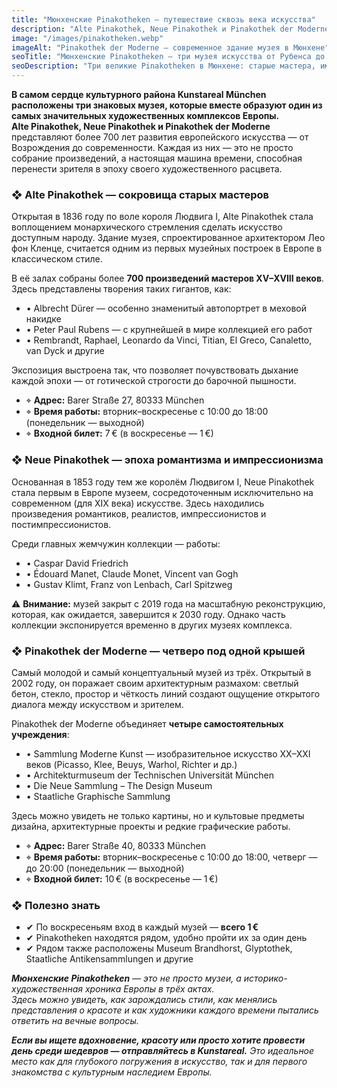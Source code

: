 ```yaml
---
title: "Мюнхенские Pinakotheken — путешествие сквозь века искусства"
description: "Alte Pinakothek, Neue Pinakothek и Pinakothek der Moderne — три уникальных музея, охватывающих 700 лет европейского искусства в самом центре Мюнхена."
image: "/images/pinakotheken.webp"
imageAlt: "Pinakothek der Moderne — современное здание музея в Мюнхене"
seoTitle: "Мюнхенские Pinakotheken — три музея искусства от Рубенса до Пикассо"
seoDescription: "Три великие Pinakotheken в Мюнхене: старые мастера, импрессионизм, современное искусство и дизайн — в одном квартале Kunstareal. Советы, часы работы, билеты."
---
```


**В самом сердце культурного района Kunstareal München расположены три знаковых музея, которые вместе образуют один из самых значительных художественных комплексов Европы.**  
**Alte Pinakothek, Neue Pinakothek и Pinakothek der Moderne** представляют более 700 лет развития европейского искусства — от Возрождения до современности. Каждая из них — это не просто собрание произведений, а настоящая машина времени, способная перенести зрителя в эпоху своего художественного расцвета.

### ❖ Alte Pinakothek — сокровища старых мастеров

Открытая в 1836 году по воле короля Людвига I, Alte Pinakothek стала воплощением монархического стремления сделать искусство доступным народу. Здание музея, спроектированное архитектором Лео фон Кленце, считается одним из первых музейных построек в Европе в классическом стиле.

В её залах собраны более **700 произведений мастеров XV–XVIII веков**. Здесь представлены творения таких гигантов, как:

- • Albrecht Dürer — особенно знаменитый автопортрет в меховой накидке  
- • Peter Paul Rubens — с крупнейшей в мире коллекцией его работ  
- • Rembrandt, Raphael, Leonardo da Vinci, Titian, El Greco, Canaletto, van Dyck и другие  

Экспозиция выстроена так, что позволяет почувствовать дыхание каждой эпохи — от готической строгости до барочной пышности.

- ⌖ **Адрес:** Barer Straße 27, 80333 München  
- ⌖ **Время работы:** вторник–воскресенье с 10:00 до 18:00 (понедельник — выходной)  
- ⌖ **Входной билет:** 7 € (в воскресенье — 1 €)

### ❖ Neue Pinakothek — эпоха романтизма и импрессионизма

Основанная в 1853 году тем же королём Людвигом I, Neue Pinakothek стала первым в Европе музеем, сосредоточенным исключительно на современном (для XIX века) искусстве. Здесь находились произведения романтиков, реалистов, импрессионистов и постимпрессионистов.

Среди главных жемчужин коллекции — работы:

- • Caspar David Friedrich  
- • Édouard Manet, Claude Monet, Vincent van Gogh  
- • Gustav Klimt, Franz von Lenbach, Carl Spitzweg  

⚠️ **Внимание:** музей закрыт с 2019 года на масштабную реконструкцию, которая, как ожидается, завершится к 2030 году. Однако часть коллекции экспонируется временно в других музеях комплекса.

### ❖ Pinakothek der Moderne — четверо под одной крышей

Самый молодой и самый концептуальный музей из трёх. Открытый в 2002 году, он поражает своим архитектурным размахом: светлый бетон, стекло, простор и чёткость линий создают ощущение открытого диалога между искусством и зрителем.

Pinakothek der Moderne объединяет **четыре самостоятельных учреждения**:

- • Sammlung Moderne Kunst — изобразительное искусство XX–XXI веков (Picasso, Klee, Beuys, Warhol, Richter и др.)  
- • Architekturmuseum der Technischen Universität München  
- • Die Neue Sammlung – The Design Museum  
- • Staatliche Graphische Sammlung  

Здесь можно увидеть не только картины, но и культовые предметы дизайна, архитектурные проекты и редкие графические работы.

- ⌖ **Адрес:** Barer Straße 40, 80333 München  
- ⌖ **Время работы:** вторник–воскресенье с 10:00 до 18:00, четверг — до 20:00 (понедельник — выходной)  
- ⌖ **Входной билет:** 10 € (в воскресенье — 1 €)

### ❖ Полезно знать

- ✔ По воскресеньям вход в каждый музей — **всего 1 €**  
- ✔ Pinakotheken находятся рядом, удобно пройти их за один день  
- ✔ Рядом также расположены Museum Brandhorst, Glyptothek, Staatliche Antikensammlungen и другие  

_**Мюнхенские Pinakotheken** — это не просто музеи, а историко-художественная хроника Европы в трёх актах.  
Здесь можно увидеть, как зарождались стили, как менялись представления о красоте и как художники каждого времени пытались ответить на вечные вопросы._

_**Если вы ищете вдохновение, красоту или просто хотите провести день среди шедевров — отправляйтесь в Kunstareal.** Это идеальное место как для глубокого погружения в искусство, так и для первого знакомства с культурным наследием Европы._
